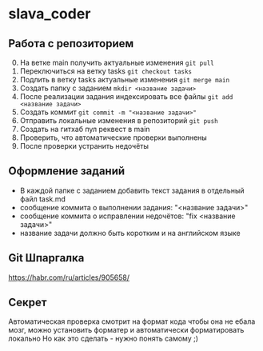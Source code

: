 # slava_coder
## Работа с репозиторием
0) На ветке main получить актуальные изменения
```git pull```
1) Переключиться на ветку tasks
```git checkout tasks``` 
2) Подлить в ветку tasks актуальные изменения
```git merge main```
3) Создать папку с заданием
```mkdir <название задачи>```
1) После реализации задания индексировать все файлы
```git add <название задачи>```
1) Создать коммит
```git commit -m "<название задачи>"```
1) Отправить локальные изменения в репозиторий
```git push```
1) Создать на гитхаб пул реквест в main
2) Проверить, что автоматические проверки выполнены
3) После проверки устранить недочёты


## Оформление заданий
- В каждой папке с заданием добавить текст задания в отдельный файл task.md
- сообщение коммита о выполнении задания: "<название задачи>"
- сообщение коммита о исправлении недочётов: "fix <название задачи>"
- название задачи должно быть коротким и на английском языке

## Git Шпаргалка
https://habr.com/ru/articles/905658/

## Секрет
Автоматическая проверка смотрит на формат кода
чтобы она не ебала мозг, можно установить форматер и автоматически форматировать локально
Но как это сделать - нужно понять самому ;)